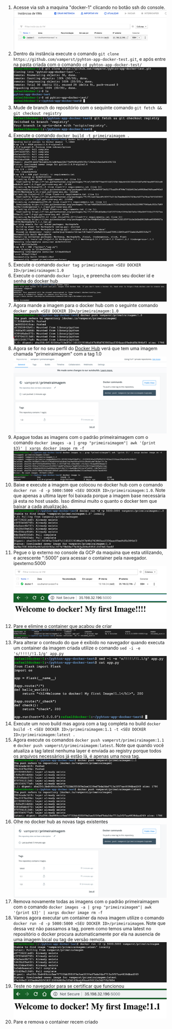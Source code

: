 1. Acesse via ssh a maquina "docker-1" clicando no botão ssh do console.
![img/sshdocker1.png](img/sshdocker1.png)
2. Dentro da instância execute o comando `git clone https://github.com/vamperst/pyhton-app-docker-test.git`, e após entre na pasta criada com o comando `cd pyhton-app-docker-test/`
![img/gitclone.png](img/gitclone.png)
3. Mude de branch do repositório com o sequinte comando `git fetch && git checkout registry`
   ![img/gitfetch.png](img/gitfetch.png)
4. Execute o comando `docker build -t primeiraimagem .`
   ![img/dockerbuild1.png](img/dockerbuild1.png)
5. Execute o comando `docker tag primeiraimagem <SEU DOCKER ID>/primeiraimagem:1.0`
6. Execute o comando `docker login`, e preencha com seu docker id e senha do docker hub
    ![img/dockerlogin.png](img/dockerlogin.png)
7. Agora mande a imagem para o docker hub com o seguinte comando `docker push <SEU DOCKER ID>/primeiraimagem:1.0`
   ![img/dockerpush1.png](img/dockerpush1.png)
8. Agora se for no seu perfil do [Docker Hub](https://hub.docker.com/) verá que tem uma imagem chamada "primeiraimagem" com a tag 1.0
   ![img/dockerhublook.png](img/dockerhublook.png)
9. Apague todas as imagens com o padrão primeiraimagem com o comando `docker images -a | grep "primeiraimagem"| awk '{print $3}' | xargs docker image rm -f `
    ![img/dockerrmall.png](img/dockerrmall.png)
10. Baixe e execute a imagem que colocou no docker hub com o comando `docker run -d -p 5000:5000 <SEU DOCKER ID>/primeiraimagem:1.0`. Note que apenas a ultima layer foi baixada porque a imagem base necessària já esta no host usado. Isso diminui muito o quanto o docker tem que baixar a cada atualização.
    ![img/dockerrun1.png](img/dockerrun1.png)
11. Pegue o ip externo no console da GCP da maquina que esta utilizando, e acrescente ":5000" para acessar o container pela navegador. ipexterno:5000
    ![img/ipexterno.png](img/ipexterno.png)
    ![img/firstimage.png](img/firstimage.png)
12. Pare e elimine o container que acabou de criar
    ![img/dockerrm1.png](img/dockerrm1.png)
13. Para alterar o conteudo do que é exibido no navegador quando executa um container da imagem criada utilize o comando `sed -i -e 's/!!!!/!1.1/g' app.py`
    ![img/sed1.png](img/sed1.png)
14. Execute um novo build mas agora com a tag completa no build `docker build -t <SEU DOCKER ID>/primeiraimagem:1.1 -t <SEU DOCKER ID>/primeiraimagem:latest .`
15. Agora execute os comandos `docker push vamperst/primeiraimagem:1.1` e `docker push vamperst/primeiraimagem:latest`. Note que quando você atualiza a tag latest nenhuma layer é enviada ao registry porque todos os arquivos necessàrios já estão lá, é apenas uma nova tag.
    ![img/dockerpush2.png](img/dockerpush2.png)
16. Olhe no docker hub as novas tags existentes
    ![img/dockerhub2.png](img/dockerhub2.png)
17. Remova novamente todas as imagens com o padrão primeiraimagem com o comando `docker images -a | grep "primeiraimagem"| awk '{print $3}' | xargs docker image rm -f`
18. Vamos agora executar um container da nova imagem utilize o comando `docker run -d -p 5000:5000 <SEU DOCKER ID>/primeiraimagem`. Note que dessa vez não passamos a tag, porem como temos uma latest no repositório o docker procura automaticamente por ela na ausencia de uma imagem local ou tag de versão remota.
![img/runlatest.png](img/runlatest.png)
19. Teste no navegador para se certificar que funcionou
    ![img/firstimage1.png](img/firstimage1.png)
20. Pare e remova o container recem criado



